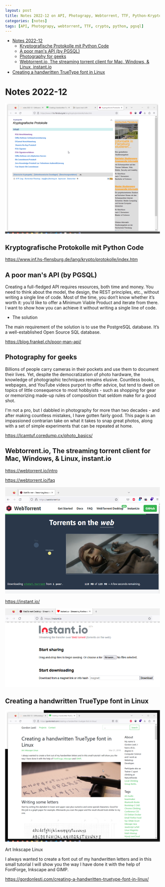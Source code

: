 ```yaml
---
layout: post
title: Notes 2022-12 on API, Photograpy, Webtorrent, TTF, Python-Kryptoprotokolle
categories: [notes]
tags: [API, Photograpy, webtorrent, TTF, crypto, python, pgsql]
---
```


- [Notes 2022-12](#notes-2022-12)
  - [Kryptografische Protokolle mit Python Code](#kryptografische-protokolle-mit-python-code)
  - [A poor man's API (by PGSQL)](#a-poor-mans-api-by-pgsql)
  - [Photography for geeks](#photography-for-geeks)
  - [Webtorrent.io, The streaming torrent client for Mac, Windows, \& Linux, instant.io](#webtorrentio-the-streaming-torrent-client-for-mac-windows--linux-instantio)
- [Creating a handwritten TrueType font in Linux](#creating-a-handwritten-truetype-font-in-linux)

# Notes 2022-12 

![](../pics/2022-12-01-notes_12_image_1.png)

## Kryptografische Protokolle mit Python Code 

<https://www.inf.hs-flensburg.de/lang/krypto/protokolle/index.htm>

## A poor man's API (by PGSQL)

Creating a full-fledged API requires resources, both time and money. You need to think about the model, the design, the REST principles, etc., without writing a single line of code. Most of the time, you don’t know whether it’s worth it: you’d like to offer a Minimum Viable Product and iterate from there. I want to show how you can achieve it without writing a single line of code.

- The solution

The main requirement of the solution is to use the PostgreSQL database. It’s a well-established Open Source SQL database.

<https://blog.frankel.ch/poor-man-api/>

## Photography for geeks
Billions of people carry cameras in their pockets and use them to document their lives. Yet, despite the democratization of photo hardware, the knowledge of photographic techniques remains elusive. Countless books, webpages, and YouTube videos purport to offer advice, but tend to dwell on topics of little consequence to most hobbyists - such as shopping for gear or memorizing made-up rules of composition that seldom make for a good shot.

I'm not a pro, but I dabbled in photography for more than two decades - and after making countless mistakes, I have gotten fairly good. This page is an impassioned contrarian take on what it takes to snap great photos, along with a set of simple experiments that can be repeated at home. 

<https://lcamtuf.coredump.cx/photo_basics/>

## Webtorrent.io, The streaming torrent client for Mac, Windows, & Linux, instant.io

<https://webtorrent.io/intro>

<https://webtorrent.io/faq>

![](../pics/2022-12-01-notes_12_image_2.png)  

<https://instant.io/>

![](../pics/2022-12-01-notes_12_image_3.png)  



## Creating a handwritten TrueType font in Linux

![](../pics/2022-12-01-notes_12_image_4.png)


Art Inkscape Linux

I always wanted to create a font out of my handwritten letters and in this small tutorial I will show you the way I have done it with the help of FontForge, Inkscape and GIMP.

<https://gordonlesti.com/creating-a-handwritten-truetype-font-in-linux/>
